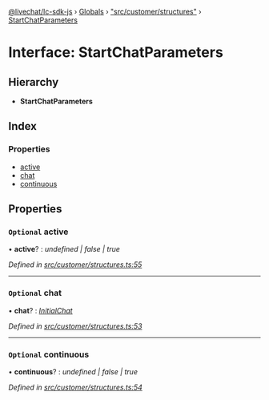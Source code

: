 [@livechat/lc-sdk-js](../README.md) › [Globals](../globals.md) › ["src/customer/structures"](../modules/_src_customer_structures_.md) › [StartChatParameters](_src_customer_structures_.startchatparameters.md)

# Interface: StartChatParameters

## Hierarchy

* **StartChatParameters**

## Index

### Properties

* [active](_src_customer_structures_.startchatparameters.md#optional-active)
* [chat](_src_customer_structures_.startchatparameters.md#optional-chat)
* [continuous](_src_customer_structures_.startchatparameters.md#optional-continuous)

## Properties

### `Optional` active

• **active**? : *undefined | false | true*

*Defined in [src/customer/structures.ts:55](https://github.com/livechat/lc-sdk-js/blob/61db942/src/customer/structures.ts#L55)*

___

### `Optional` chat

• **chat**? : *[InitialChat](_src_objects_index_.initialchat.md)*

*Defined in [src/customer/structures.ts:53](https://github.com/livechat/lc-sdk-js/blob/61db942/src/customer/structures.ts#L53)*

___

### `Optional` continuous

• **continuous**? : *undefined | false | true*

*Defined in [src/customer/structures.ts:54](https://github.com/livechat/lc-sdk-js/blob/61db942/src/customer/structures.ts#L54)*
